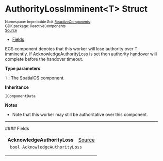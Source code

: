 
# AuthorityLossImminent&lt;T&gt; Struct
<sup>
Namespace: Improbable.Gdk.<a href="{{urlRoot}}/api/reactive-components-index">ReactiveComponents</a><br/>
GDK package: ReactiveComponents<br/>
<a href="https://www.github.com/spatialos/gdk-for-unity/blob/0.2.3/workers/unity/Packages/com.improbable.gdk.core/ReactiveComponents/Authority/AuthorityComponents.cs/#L31">Source</a>
<style>
a code {
                    padding: 0em 0.25em!important;
}
code {
                    background-color: #ffffff!important;
}
</style>
</sup>
<nav id="pageToc" class="page-toc"><ul><li><a href="#fields">Fields</a>
</ul></nav>

</p>



<p>ECS component denotes that this worker will lose authority over T imminently. If AcknowledgeAuthorityLoss is set then authority handover will complete before the handover timeout. </p>


</p>

<b>Type parameters</b>

<code>T</code> : The SpatialOS component.


</p>

<b>Inheritance</b>

<code>IComponentData</code>


</p>

<b>Notes</b>

- Note that this worker may still be authoritative over this component. 





</p>
<hr style="width:100%; border-top-color:#d8d8d8" />
#### Fields


</p>




<table width="100%">
    <tr>
        <td style="border-right:none"><b>AcknowledgeAuthorityLoss</b></td>
        <td style="border-left:none; text-align:right"><a href="https://www.github.com/spatialos/gdk-for-unity/blob/0.2.3/workers/unity/Packages/com.improbable.gdk.core/ReactiveComponents/Authority/AuthorityComponents.cs/#L33">Source</a></td>
    </tr>
    <tr>
        <td colspan="2">
<code> bool AcknowledgeAuthorityLoss</code></p>


</td>
    </tr>
</table>










